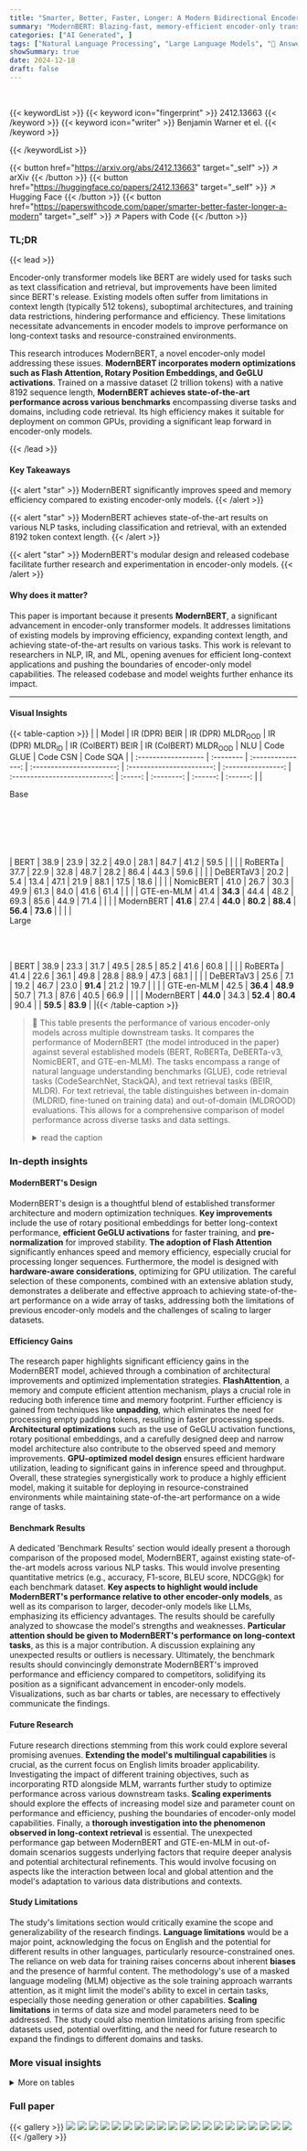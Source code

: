 ```yaml
---
title: "Smarter, Better, Faster, Longer: A Modern Bidirectional Encoder for Fast, Memory Efficient, and Long Context Finetuning and Inference"
summary: "ModernBERT: Blazing-fast, memory-efficient encoder-only transformer model achieving state-of-the-art performance on diverse tasks with 8192 sequence length."
categories: ["AI Generated", ]
tags: ["Natural Language Processing", "Large Language Models", "🏢 Answer.AI",]
showSummary: true
date: 2024-12-18
draft: false
---
```


<br>

{{< keywordList >}}
{{< keyword icon="fingerprint" >}} 2412.13663 {{< /keyword >}}
{{< keyword icon="writer" >}} Benjamin Warner et el. {{< /keyword >}}
 
{{< /keywordList >}}

{{< button href="https://arxiv.org/abs/2412.13663" target="_self" >}}
↗ arXiv
{{< /button >}}
{{< button href="https://huggingface.co/papers/2412.13663" target="_self" >}}
↗ Hugging Face
{{< /button >}}
{{< button href="https://paperswithcode.com/paper/smarter-better-faster-longer-a-modern" target="_self" >}}
↗ Papers with Code
{{< /button >}}




### TL;DR


{{< lead >}}

Encoder-only transformer models like BERT are widely used for tasks such as text classification and retrieval, but improvements have been limited since BERT's release.  Existing models often suffer from limitations in context length (typically 512 tokens), suboptimal architectures, and training data restrictions, hindering performance and efficiency.  These limitations necessitate advancements in encoder models to improve performance on long-context tasks and resource-constrained environments. 



This research introduces ModernBERT, a novel encoder-only model addressing these issues.  **ModernBERT incorporates modern optimizations such as Flash Attention, Rotary Position Embeddings, and GeGLU activations**.  Trained on a massive dataset (2 trillion tokens) with a native 8192 sequence length, **ModernBERT achieves state-of-the-art performance across various benchmarks** encompassing diverse tasks and domains, including code retrieval.  Its high efficiency makes it suitable for deployment on common GPUs, providing a significant leap forward in encoder-only models.

{{< /lead >}}


#### Key Takeaways

{{< alert "star" >}}
ModernBERT significantly improves speed and memory efficiency compared to existing encoder-only models.
{{< /alert >}}

{{< alert "star" >}}
ModernBERT achieves state-of-the-art results on various NLP tasks, including classification and retrieval, with an extended 8192 token context length.
{{< /alert >}}

{{< alert "star" >}}
ModernBERT's modular design and released codebase facilitate further research and experimentation in encoder-only models.
{{< /alert >}}

#### Why does it matter?
This paper is important because it presents **ModernBERT**, a significant advancement in encoder-only transformer models.  It addresses limitations of existing models by improving efficiency, expanding context length, and achieving state-of-the-art results on various tasks. This work is relevant to researchers in NLP, IR, and ML, opening avenues for efficient long-context applications and pushing the boundaries of encoder-only model capabilities.  The released codebase and model weights further enhance its impact.

------
#### Visual Insights





{{< table-caption >}}
|                     | Model     | IR (DPR) BEIR | IR (DPR) MLDR<sub>OOD</sub> | IR (DPR) MLDR<sub>ID</sub> | IR (ColBERT) BEIR | IR (ColBERT) MLDR<sub>OOD</sub> | NLU    | Code GLUE | Code CSN | Code SQA |
| :------------------ | :-------- | :---------------: | :-----------------------: | :-----------------------: | :----------------: | :---------------------------: | :-----: | :--------: | :------: | :------: |
| <div style="width:8.5pt;"><div style="width:6.9pt;height:88.7pt;vertical-align:-40.9pt;"><div style="width:85.4pt;">Base</div></div></div> | BERT      | 38.9             | 23.9                     | 32.2                     | 49.0             | 28.1                         | 84.7   | 41.2      | 59.5     |        |
|                     | RoBERTa   | 37.7             | 22.9                     | 32.8                     | 48.7             | 28.2                         | 86.4   | 44.3      | 59.6     |        |
|                     | DeBERTaV3 | 20.2             | 5.4                      | 13.4                     | 47.1             | 21.9                         | 88.1   | 17.5      | 18.6     |        |
|                     | NomicBERT | 41.0             | 26.7                     | 30.3                     | 49.9             | 61.3                         | 84.0   | 41.6      | 61.4     |        |
|                     | GTE-en-MLM | 41.4             | **34.3**                 | 44.4                     | 48.2             | 69.3                         | 85.6   | 44.9      | 71.4     |        |
|                     | ModernBERT | **41.6**         | 27.4                     | **44.0**                 | **80.2**         | **88.4**                     | **56.4** | **73.6** |          |        |
| <div style="width:8.5pt;"><div style="width:8.8pt;height:60.2pt;vertical-align:-26.6pt;"><div style="width:56.9pt;">Large</div></div></div> | BERT      | 38.9             | 23.3                     | 31.7                     | 49.5             | 28.5                         | 85.2   | 41.6      | 60.8     |        |
|                     | RoBERTa   | 41.4             | 22.6                     | 36.1                     | 49.8             | 28.8                         | 88.9   | 47.3      | 68.1     |        |
|                     | DeBERTaV3 | 25.6             | 7.1                      | 19.2                     | 46.7             | 23.0                         | **91.4** | 21.2      | 19.7     |        |
|                     | GTE-en-MLM | 42.5             | **36.4**                 | **48.9**                 | 50.7             | 71.3                         | 87.6   | 40.5      | 66.9     |        |
|                     | ModernBERT | **44.0**         | 34.3                     | **52.4**                 | **80.4**         | 90.4                         |          | **59.5** | **83.9** |        |{{< /table-caption >}}

> 🔼 This table presents the performance of various encoder-only models across multiple downstream tasks.  It compares the performance of ModernBERT (the model introduced in the paper) against several established models (BERT, RoBERTa, DeBERTa-v3, NomicBERT, and GTE-en-MLM). The tasks encompass a range of natural language understanding benchmarks (GLUE), code retrieval tasks (CodeSearchNet, StackQA), and text retrieval tasks (BEIR, MLDR).  For text retrieval, the table distinguishes between in-domain (MLDRID, fine-tuned on training data) and out-of-domain (MLDROOD) evaluations.  This allows for a comprehensive comparison of model performance across diverse tasks and data settings.
> <details>
> <summary>read the caption</summary>
> Table 1: Results for all models across an overview of all tasks. CSN refers to CodeSearchNet and SQA to StackQA. MLDRID refers to in-domain (fine-tuned on the training set) evaluation, and MLDROOD to out-of-domain.
> </details>





### In-depth insights


#### ModernBERT's Design
ModernBERT's design is a thoughtful blend of established transformer architecture and modern optimization techniques.  **Key improvements** include the use of rotary positional embeddings for better long-context performance, **efficient GeGLU activations** for faster training, and **pre-normalization** for improved stability.  **The adoption of Flash Attention** significantly enhances speed and memory efficiency, especially crucial for processing longer sequences.  Furthermore, the model is designed with **hardware-aware considerations**, optimizing for GPU utilization.  The careful selection of these components, combined with an extensive ablation study, demonstrates a deliberate and effective approach to achieving state-of-the-art performance on a wide array of tasks, addressing both the limitations of previous encoder-only models and the challenges of scaling to larger datasets.

#### Efficiency Gains
The research paper highlights significant efficiency gains in the ModernBERT model, achieved through a combination of architectural improvements and optimized implementation strategies.  **FlashAttention**, a memory and compute efficient attention mechanism, plays a crucial role in reducing both inference time and memory footprint.  Further efficiency is gained from techniques like **unpadding**, which eliminates the need for processing empty padding tokens, resulting in faster processing speeds.  **Architectural optimizations** such as the use of GeGLU activation functions, rotary positional embeddings, and a carefully designed deep and narrow model architecture also contribute to the observed speed and memory improvements.  **GPU-optimized model design** ensures efficient hardware utilization, leading to significant gains in inference speed and throughput. Overall, these strategies synergistically work to produce a highly efficient model, making it suitable for deploying in resource-constrained environments while maintaining state-of-the-art performance on a wide range of tasks.

#### Benchmark Results
A dedicated 'Benchmark Results' section would ideally present a thorough comparison of the proposed model, ModernBERT, against existing state-of-the-art models across various NLP tasks.  This would involve presenting quantitative metrics (e.g., accuracy, F1-score, BLEU score, NDCG@k) for each benchmark dataset.  **Key aspects to highlight would include ModernBERT's performance relative to other encoder-only models**, as well as its comparison to larger, decoder-only models like LLMs, emphasizing its efficiency advantages.  The results should be carefully analyzed to showcase the model's strengths and weaknesses.  **Particular attention should be given to ModernBERT's performance on long-context tasks**,  as this is a major contribution.  A discussion explaining any unexpected results or outliers is necessary.  Ultimately, the benchmark results should convincingly demonstrate ModernBERT's improved performance and efficiency compared to competitors, solidifying its position as a significant advancement in encoder-only models.  Visualizations, such as bar charts or tables, are necessary to effectively communicate the findings.

#### Future Research
Future research directions stemming from this work could explore several promising avenues.  **Extending the model's multilingual capabilities** is crucial, as the current focus on English limits broader applicability.  Investigating the impact of different training objectives, such as incorporating RTD alongside MLM, warrants further study to optimize performance across various downstream tasks.  **Scaling experiments** should explore the effects of increasing model size and parameter count on performance and efficiency, pushing the boundaries of encoder-only model capabilities.  Finally, a **thorough investigation into the phenomenon observed in long-context retrieval** is essential.  The unexpected performance gap between ModernBERT and GTE-en-MLM in out-of-domain scenarios suggests underlying factors that require deeper analysis and potential architectural refinements.  This would involve focusing on aspects like the interaction between local and global attention and the model's adaptation to various data distributions and contexts.

#### Study Limitations
The study's limitations section would critically examine the scope and generalizability of the research findings.  **Language limitations** would be a major point, acknowledging the focus on English and the potential for different results in other languages, particularly resource-constrained ones.  The reliance on web data for training raises concerns about inherent **biases** and the presence of harmful content.  The methodology's use of a masked language modeling (MLM) objective as the sole training approach warrants attention, as it might limit the model's ability to excel in certain tasks, especially those needing generation or other capabilities.  **Scaling limitations** in terms of data size and model parameters need to be addressed.   The study could also mention limitations arising from specific datasets used, potential overfitting, and the need for future research to expand the findings to different domains and tasks.


### More visual insights




<details>
<summary>More on tables
</summary>


{{< table-caption >}}
| MLDR<sub>OOD</sub> |
{{< /table-caption >}}
> 🔼 This table presents a comprehensive comparison of the memory usage and inference speed of various encoder-only models.  The results were obtained using an NVIDIA RTX 4090 GPU, averaging over 10 runs for each model.  Memory efficiency is represented by the maximum batch size (BS) that can be processed. Inference speed is measured in thousands of tokens processed per second.  The table also indicates where configurations were not supported.
> <details>
> <summary>read the caption</summary>
> Table 2: Memory (max batch size, BS) and Inference (in thousands of tokens per second) efficiency results on an NVIDIA RTX 4090, averaged over 10 runs. Dashes indicate unsupported configurations.
> </details>

{{< table-caption >}}
| MLDR<sub>ID</sub>|
|---|---|{{< /table-caption >}}
> 🔼 This table details the hyperparameters and settings used during the training of the ModernBERT models.  It breaks down the training process into phases (pretraining, context extension phase one and two) for both the base and large versions of the model.  For each phase and model size, the table specifies training tokens, maximum sequence length, batch size, warmup tokens, learning rate, schedule type, total and training time, model initialization method, and dropout rates for different model layers.
> <details>
> <summary>read the caption</summary>
> Table 3: ModernBERT training settings. Dropout and below are shared across all phases.
> </details>

{{< table-caption >}}
| GLUE |
|---|---|{{< /table-caption >}}
> 🔼 This table details the specific architectural design choices made for the two ModernBERT models: base and large.  It covers key hyperparameters and design decisions impacting performance and efficiency, such as the number of layers, hidden size, activation functions (GeLU), attention mechanisms (global and local), normalization type (LayerNorm), and the use of rotary positional embeddings (RoPE).  It also specifies the presence or absence of bias terms and other implementation details crucial to understanding the model's construction and the reasoning behind those choices.
> <details>
> <summary>read the caption</summary>
> Table 4: ModernBERT model design
> </details>

{{< table-caption >}}
| CSN |
|---|---|{{< /table-caption >}}
> 🔼 This table presents the results of several encoder-only models on the GLUE benchmark, a widely used evaluation suite for natural language understanding tasks.  The results are broken down by model size (base and large), showing performance on various subtasks within the GLUE benchmark such as single sentence tasks (COLA, SST-2), paraphrase and similarity tasks (MRPC, STS-B, QQP), and natural language inference tasks (MNLI, QNLI, RTE).  Note that results for some models (indicated by Greek letters) were obtained from other papers and included for comparison.
> <details>
> <summary>read the caption</summary>
> Table 5: GLUE Wang et al. (2018) dev set scores. α taken from Table 8 of Liu et al. (2019a), β taken from Table S3 of Portes et al. (2023), γ from Table 2 of Nussbaum et al. (2024), δ from Table 21 of Zhang et al. (2024), ϵ from Table 2 of Qiang et al. (2024) and ζ from Table 3 of He et al. (2023)
> </details>

{{< table-caption >}}
| SQA |
|---|---|{{< /table-caption >}}
> 🔼 This table shows the hyperparameters used for fine-tuning the ModernBERT model on the GLUE benchmark.  It lists the learning rate (LR), weight decay (WD), and number of epochs (Ep) used for each of the GLUE tasks.  The values were determined through hyperparameter searches to optimize performance on each specific task within the GLUE benchmark.
> <details>
> <summary>read the caption</summary>
> Table 6: Fine-tuning hyperparameters for ModernBERT on GLUE tasks. LR: Learning Rate, WD: Weight Decay, Ep: Epochs.
> </details>

{{< table-caption >}}
|       |       | Params      | BS           | Fixed    | Variable | BS           | Fixed    | Variable |
| :---- | :---- | :---------- | :----------- | :-------- | :-------- | :----------- | :-------- | :-------- |
|       |       |             | Short        |           |           | Long        |           |           |
|       | Model |             |              |           |           |              |           |           |
| Base  | BERT  | 110M        | 1096         | **180.4** | 90.2      | –           | –         | –         |
|       | RoBERTa | 125M        | 664          | 179.9     | 89.9      | –           | –         | –         |
|       | DeBERTaV3 | 183M        | 236          | 70.2      | 35.1      | –           | –         | –         |
|       | NomicBERT | 137M        | 588          | 117.1     | 58.5      | 36          | 46.1      | 23.1      |
|       | GTE-en-MLM | 137M        | 640          | 123.7     | 61.8      | 38          | 46.8      | 23.4      |
|       | GTE-en-MLMxformers | 137M        | 640          | 122.5     | 128.6     | 38          | 47.5      | 67.3      |
|       | ModernBERT | 149M        | **1604**     | 148.1     | **147.3** | **98**      | **123.7** | **133.8** |
| Large | BERT  | 330M        | **792**      | **54.4**  | 27.2      | –           | –         | –         |
|       | RoBERTa | 355M        | 460          | 42.0      | 21.0      | –           | –         | –         |
|       | DeBERTaV3 | 434M        | 134          | 24.6      | 12.3      | –           | –         | –         |
|       | GTE-en-MLM | 435M        | 472          | 38.7      | 19.3      | 28          | 16.2      | 8.1       |
|       | GTE-en-MLMxformers | 435M        | 472          | 38.5      | 40.4      | 28          | 16.5      | 22.8      |
|       | ModernBERT | 395M        | 770          | 52.3      | **52.9**  | **48**      | **46.8**  | **49.8** |{{< /table-caption >}}
> 🔼 This table presents the performance of various single-vector retrieval models on the BEIR benchmark (Thakur et al., 2021).  The BEIR benchmark is a comprehensive evaluation suite for information retrieval, encompassing a wide variety of tasks and domains. The nDCG@10 metric is used to assess the ranking quality of the retrieved documents for each dataset within BEIR.  Lower nDCG@10 scores suggest poorer retrieval performance.
> <details>
> <summary>read the caption</summary>
> Table 7: BEIR Thakur et al. (2021) nDCG@10 scores for single-vector retrieval models.
> </details>

{{< table-caption >}}
|                     | Pretraining Phase | Pretraining Phase | Context Extension: Phase One | Context Extension: Phase One | Context Extension: Phase Two | Context Extension: Phase Two |
| :------------------ | :----------------- | :----------------- | :-------------------------- | :-------------------------- | :-------------------------- | :-------------------------- |
|                     | Base               | Large              | Base                         | Large                         | Base                         | Large                         |
| Training Tokens      | 1.719 trillion      |                     | 250 billion                   |                     | 50 billion                    |                     |
| Max Sequence Length | 1,024              |                     | 8,192                        |                     | 8,192                        |                     |
| Batch Size          | 4,608              | 4,928              | 72                           | 77                           | 72                           | 78                           |
| Warmup (tokens)     | 50 billion          | 10 billion          | -                            | -                            | -                            | -                            |
| Microbatch Size     | 96                 | 56                 | 12                           | 7                            | 12                           | 6                            |
| Learning Rate       | 8e-4                | 5e-4, 5e-5          | 3e-4                         | 5e-5                         | 3e-4                         | 5e-5                         |
| Schedule            | Trapezoidal         |                     | -                            | -                            | 1-sqrt                       |                     |
| Warmup (tokens)     | 3 billion           | 2 billion           | -                            | -                            | -                            | -                            |
| Decay (tokens)      | -                  | -                  | -                            | -                            | 50 billion                   |                     |
| Weight Decay        | 1e-5                | 1e-5, 1e-6          | 1e-5                         | 1e-6                         | 1e-5                         | 1e-6                         |
| Total Time (hours)  | 194.2               | 425.3               | 39.9                         | 80.7                         | 11.5                         | 21.7                         |
| Training Time (hours)| 191.1               | 420.4               | 36.3                         | 75.1                         | 7.5                          | 15.3                         |
| Model Initialization | Megatron            | From Base           | -                            | -                            | -                            | -                            |
| Dropout (attn out)  | 0.1                 |                     |                     |                     |                     |                     |
| Dropout (all other layers)| 0.0                 |                     |                     |                     |                     |                     |
| Optimizer           | StableAdamW          |                     |                     |                     |                     |                     |
| Betas                | (0.90, 0.98)        |                     |                     |                     |                     |                     |
| Epsilon              | 1e-06               |                     |                     |                     |                     |                     |
| Training Hardware   | 8x H100              |                     |                     |                     |                     |                     |
| Training Strategy   | Distributed DataParallel|                     |                     |                     |                     |                     |
| Software Libraries  | PyTorch 2.4.0, Cuda 12.4.0, Composer 0.24.1, Flash Attention 2.6.3, FA3 commit 32792d3 |                     |                     |                     |                     |                     |{{< /table-caption >}}
> 🔼 This table presents the performance of various encoder models on the BEIR benchmark's multi-vector retrieval task, specifically measuring the normalized discounted cumulative gain (nDCG) at cutoff 10 (nDCG@10).  The BEIR benchmark is a widely used standard evaluation suite for information retrieval tasks, covering diverse domains and queries.  The nDCG@10 metric quantifies the ranking quality of the retrieved documents.  The table shows how effectively each model can retrieve relevant documents given a query using a multi-vector representation technique (where each document is represented by multiple vectors instead of a single vector).
> <details>
> <summary>read the caption</summary>
> Table 8: BEIR Thakur et al. (2021) nDCG@10 scores for multi-vector retrieval models.
> </details>

{{< table-caption >}}
| Feature | Base | Large |
|---|---|---|
| Vocabulary | 50,368 | 50,368 |
| Unused Tokens | 83 | 83 |
| Layers | 22 | 28 |
| Hidden Size | 768 | 1024 |
| Transformer Block | Pre-Norm | Pre-Norm |
| Activation Function | GeLU | GeLU |
| Linear Bias | False | False |
| Attention | Multi-head | Multi-head |
| Attention Heads | 12 | 16 |
| Global Attention | Every three layers | Every three layers |
| Local Attention Window | 128 | 128 |
| Intermediate Size | 1,152 | 2,624 |
| GLU Expansion | 2,304 | 5,248 |
| Normalization | LayerNorm | LayerNorm |
| Norm Epsilon | 1e-5 | 1e-5 |
| Norm Bias | False | False |
| RoPE theta | 160,000 | 160,000 |
| Local Attn RoPE theta | 10,000 | 10,000 |{{< /table-caption >}}
> 🔼 This table shows the optimal learning rates used for fine-tuning different encoder models on the BEIR benchmark.  It breaks down the results by two retrieval methods: single-vector and multi-vector retrieval.  The table helps demonstrate the different hyperparameter settings needed to achieve optimal performance for various models in different retrieval scenarios.
> <details>
> <summary>read the caption</summary>
> Table 9: Learning rate used for reported results on BEIR Thakur et al. (2021) for both single and multi vector retrieval
> </details>

{{< table-caption >}}
|                     | Model             | Params | Seq. | CoLA | SST-2 | MRPC | STS-B | QQP  | MNLI | QNLI | RTE |
| :------------------ | :----------------- | :----- | :---- | :---- | :----- | :---- | :----- | :---- | :---- | :---- | :---- |
| **Base**           | BERT<sup>β</sup>     | 110M   | 512   | 59.0  | 93.1   | 89.5  | 89.4   | 91.4  | 85.4  | 91.6  | 78.2 |
|                     | RoBERTa<sup>α</sup>   | 125M   | 512   | 63.6  | 94.8   | 90.2  | 91.2   | 91.9  | 87.6  | 92.8  | 78.7 |
|                     | DeBERTav3<sup>ϵ</sup> | 183M   | 512   | **69.2** | 95.6   | 89.5  | 91.6   | **92.4** | **90.0** | 83.8  |       |
|                     | MosaicBERT-128<sup>β</sup> | 137M   | 128   | 58.2  | 93.5   | 89.0  | 90.3   | 92.0  | 85.6  | 91.4  | 83.0 |
|                     | NomicBERT-2048<sup>γ</sup> | 137M   | 2048  | 50.0  | 93.0   | 88.0  | 90.0   | 92.0  | 86.0  | 92.0  | 82.0 |
|                     | GTE-en-MLM<sup>δ</sup> | 137M   | 8192  | 57.0  | 93.4   | 92.1  | 88.8   | 86.7  | 91.9  | 84.8  |       |
|                     | ModernBERT         | 149M   | 8192  | **96.0** | **92.2** | **91.8** | 92.1   | 89.1  | **93.9** | **87.4** |       |
| **Large**          | BERT<sup>β</sup>     | 330M   | 512   | 56.2  | 93.3   | 87.8  | 90.6   | 90.9  | 86.3  | 92.8  | 83.8 |
|                     | RoBERTa<sup>α</sup>   | 355M   | 512   | 68.0  | 96.4   | 90.9  | 92.2   | 90.2  | 94.7  | 86.6  |       |
|                     | DeBERTav3<sup>ζ</sup> | 434M   | 512   | **75.3** | 96.9   | 92.2  | **93.3** | **91.8** | **96.0** | **92.7** |       |
|                     | GTE-en-MLM<sup>δ</sup> | 434M   | 8192  | 60.4  | **93.5** | 91.4  | 89.2   | 89.2  | **93.9** | 88.1  |       |
|                     | ModernBERT         | 395M   | 8192  | **97.1** | 91.7   | 92.8  | 92.7   | 90.8  | 95.2  | 92.1  |{{< /table-caption >}}
> 🔼 This table presents statistics of four synthetic datasets created for evaluating the inference efficiency of different models.  Each dataset contains 8192 documents, but differs in the distribution of token lengths within each document.  The first two datasets, 'Fixed Short' and 'Fixed Long', have uniform token lengths of 512 and 8192 tokens per document, respectively.  The other two, 'Variable Short' and 'Variable Long', feature token lengths that follow a normal distribution centered at 256 and 4096 tokens, respectively, to simulate real-world scenarios where document lengths vary.
> <details>
> <summary>read the caption</summary>
> Table 10: Token statistics for the synthetic datasets used in efficiency evaluations.
> </details>

{{< table-caption >}}
Task|Base LR|Base WD|Base Ep|Large LR|Large WD|Large Ep
---|---|---|---|---|---|---
CoLA|8e-5|1e-6|5|3e-5|8e-6|5
MNLI|5e-5|5e-6|1|3e-5|1e-5|1
MRPC|5e-5|5e-6|10|8e-5|5e-6|2
QNLI|8e-5|5e-6|2|3e-5|5e-6|2
QQP|5e-5|5e-6|10|5e-5|8e-6|2
RTE|5e-5|1e-5|3|5e-5|8e-6|3
SST-2|8e-5|1e-5|2|1e-5|1e-6|3
STSB|8e-5|5e-6|10|8e-5|1e-5|10{{< /table-caption >}}
> 🔼 This table presents the inference speed (tokens per second) of different encoder-only models, including ModernBERT, on various sequence lengths.  The results are broken down by model size (base and large), batch size (fixed and variable-length sequences), and sequence length (short and long).  Bold values indicate the fastest inference speed within two standard deviations of the best result for that category.
> <details>
> <summary>read the caption</summary>
> Table 11: Inference runtime for all models. Bold indicates the best for the column within two SDs.
> </details>

</details>




### Full paper

{{< gallery >}}
<img src="paper_images/1.png" class="grid-w50 md:grid-w33 xl:grid-w25" />
<img src="paper_images/2.png" class="grid-w50 md:grid-w33 xl:grid-w25" />
<img src="paper_images/3.png" class="grid-w50 md:grid-w33 xl:grid-w25" />
<img src="paper_images/4.png" class="grid-w50 md:grid-w33 xl:grid-w25" />
<img src="paper_images/5.png" class="grid-w50 md:grid-w33 xl:grid-w25" />
<img src="paper_images/6.png" class="grid-w50 md:grid-w33 xl:grid-w25" />
<img src="paper_images/7.png" class="grid-w50 md:grid-w33 xl:grid-w25" />
<img src="paper_images/8.png" class="grid-w50 md:grid-w33 xl:grid-w25" />
<img src="paper_images/9.png" class="grid-w50 md:grid-w33 xl:grid-w25" />
<img src="paper_images/10.png" class="grid-w50 md:grid-w33 xl:grid-w25" />
<img src="paper_images/11.png" class="grid-w50 md:grid-w33 xl:grid-w25" />
<img src="paper_images/12.png" class="grid-w50 md:grid-w33 xl:grid-w25" />
<img src="paper_images/13.png" class="grid-w50 md:grid-w33 xl:grid-w25" />
<img src="paper_images/14.png" class="grid-w50 md:grid-w33 xl:grid-w25" />
<img src="paper_images/15.png" class="grid-w50 md:grid-w33 xl:grid-w25" />
<img src="paper_images/16.png" class="grid-w50 md:grid-w33 xl:grid-w25" />
<img src="paper_images/17.png" class="grid-w50 md:grid-w33 xl:grid-w25" />
<img src="paper_images/18.png" class="grid-w50 md:grid-w33 xl:grid-w25" />
<img src="paper_images/19.png" class="grid-w50 md:grid-w33 xl:grid-w25" />
<img src="paper_images/20.png" class="grid-w50 md:grid-w33 xl:grid-w25" />
{{< /gallery >}}
